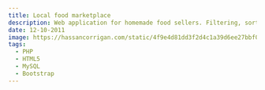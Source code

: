 ```yaml
---
title: Local food marketplace
description: Web application for homemade food sellers. Filtering, sorting and searching offers. Paid advertisments system.
date: 12-10-2011
image: https://hassancorrigan.com/static/4f9e4d81dd3f2d4c1a39d6ee27bbf002/ace28/nextjs-back-button.jpg
tags:
  - PHP
  - HTML5
  - MySQL
  - Bootstrap
---
```

